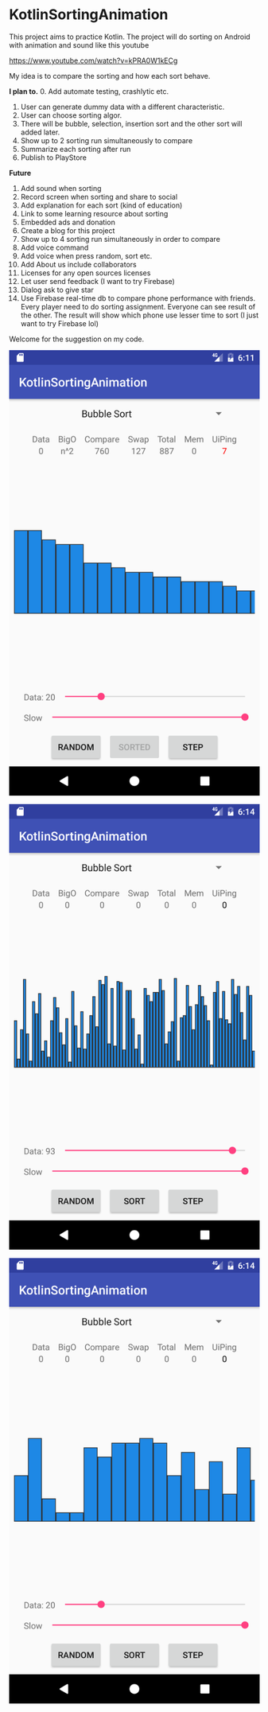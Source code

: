 # KotlinSortingAnimation

This project aims to practice Kotlin. The project will do sorting on Android with animation and sound like this youtube 

https://www.youtube.com/watch?v=kPRA0W1kECg

My idea is to compare the sorting and how each sort behave.

**I plan to.**
 0. Add automate testing, crashlytic etc.
 1. User can generate dummy data with a different characteristic.
 2. User can choose sorting algor.
 3. There will be bubble, selection, insertion sort and the other sort will added later.
 4. Show up to 2 sorting run simultaneously to compare
 5. Summarize each sorting after run
 6. Publish to PlayStore

 **Future**
 1. Add sound when sorting
 2. Record screen when sorting and share to social
 3. Add explanation for each sort (kind of education)
 4. Link to some learning resource about sorting
 5. Embedded ads and donation
 6. Create a blog for this project
 7. Show up to 4 sorting run simultaneously in order to compare
 8. Add voice command
 9. Add voice when press random, sort etc.
 10. Add About us include collaborators
 11. Licenses for any open sources licenses
 11. Let user send feedback (I want to try Firebase)
 12. Dialog ask to give star
 13. Use Firebase real-time db to compare phone performance with friends. Every player need to do sorting assignment. Everyone can see result of the other. The result will show which phone use lesser time to sort (I just want to try Firebase lol)

 Welcome for the suggestion on my code.
 

 ![Alt text](https://raw.githubusercontent.com/umanusorn/KotlinSortingAnimation/master/KotlinSortingAnimation00.png)

 ![Alt text](https://raw.githubusercontent.com/umanusorn/KotlinSortingAnimation/master/KotlinSortingAnimation01.png)

![Alt text](https://raw.githubusercontent.com/umanusorn/KotlinSortingAnimation/master/KotlinSortingAnimation02.png)

